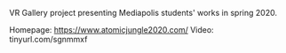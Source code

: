 VR Gallery project presenting Mediapolis students' works in spring 2020.

Homepage: https://www.atomicjungle2020.com/
Video: tinyurl.com/sgnmmxf
